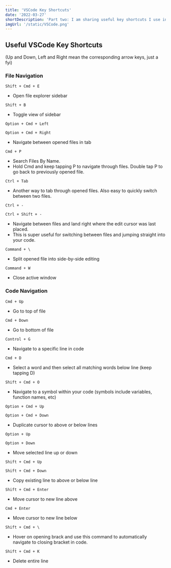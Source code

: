 ```yaml
---
title: 'VSCode Key Shortcuts'
date: '2022-03-27'
shortDescription: 'Part two: I am sharing useful key shortcuts I use in VSCode.'
imgUrl: '/static/VSCode.png'
---
```


## Useful VSCode Key Shortcuts

(Up and Down, Left and Right mean the corresponding arrow keys, just a fyi)

### File Navigation

`Shift + Cmd + E`

- Open file explorer sidebar

`Shift + B`

- Toggle view of sidebar

`Option + Cmd + Left`

`Option + Cmd + Right`

- Navigate between opened files in tab

`Cmd + P`

- Search Files By Name.
- Hold Cmd and keep tapping P to navigate through files. Double tap P to go back to previously opened file.

`Ctrl + Tab`

- Another way to tab through opened files. Also easy to quickly switch between two files.

`Ctrl + -`

`Ctrl + Shift + -`

- Navigate between files and land right where the edit cursor was last placed.
- This is super useful for switching between files and jumping straight into your code.

`Command + \`

- Split opened file into side-by-side editing

`Command + W`

- Close active window

### Code Navigation

`Cmd + Up`

- Go to top of file

`Cmd + Down`

- Go to bottom of file

`Control + G`

- Navigate to a specific line in code

`Cmd + D`

- Select a word and then select all matching words below line (keep tapping D)

`Shift + Cmd + O`

- Navigate to a symbol within your code (symbols include variables, function names, etc)

`Option + Cmd + Up`

`Option + Cmd + Down`

- Duplicate cursor to above or below lines

`Option + Up`

`Option + Down`

- Move selected line up or down

`Shift + Cmd + Up`

`Shift + Cmd + Down`

- Copy existing line to above or below line

`Shift + Cmd + Enter`

- Move cursor to new line above

`Cmd + Enter`

- Move cursor to new line below

`Shift + Cmd + \`

- Hover on opening brack and use this command to automatically navigate to closing bracket in code.

`Shift + Cmd + K`

- Delete entire line
